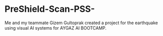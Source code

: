 # PreShield-Scan-PSS-
Me and my teammate Gizem Gultoprak created a project for the earthquake using visual AI systems for AYGAZ AI BOOTCAMP.
